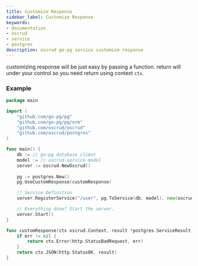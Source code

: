 ```yaml
---
title: Customize Response
sidebar_label: Customize Response
keywords:
- documentation
- oscrud
- service
- postgres
description: oscrud go-pg service customize response
---
```


customizing response will be just easy by passing a function. return will under your control so you need return using context `ctx`.


### Example 

```go
package main

import (
	"github.com/go-pg/pg"
	"github.com/go-pg/pg/orm"
	"github.com/oscrud/oscrud"
	"github.com/oscrud/postgres"
)

func main() {
    db := // go-pg database client
    model := // oscrud service model
    server := oscrud.NewOscrud()
    
    pg := postgres.New()
    pg.UseCustomResponse(customResponse)

	// Service Definition
	server.RegisterService("/user", pg.ToService(db, model), new(oscrud.ServiceOptions))

	// Everything done? Start the server.
	server.Start()
}

func customResponse(ctx oscrud.Context, result *postgres.ServiceResult, err error) oscrud.Context {
    if err != nil {
        return ctx.Error(http.StatusBadRequest, err)
    }
    return ctx.JSON(http.StatusOK, result)
}
```